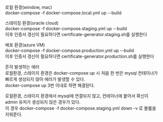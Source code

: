 로컬 환경(window, mac)  
docker-compose -f docker-compose.local.yml up --build  

스테이징 환경(oracle cloud)  
docker-compose -f docker-compose.staging.yml up --build  
이후 인증서 갱신이 필요하다면 certificate-generator.staging.sh를 실행한다  

배포 환경(azure VM)  
docker-compose -f docker-compose.production.yml up --build  
이후 인증서 갱신이 필요하다면 certificate-generator.production.sh를 실행한다  

흔히 발생하는 에러  
로컬환경, 스테이지 환경은 docker-compose up 시 처음 한 번은 mysql 컨테이너가 빠르게 생성되지 않아 에러가 발생할 수 있다.   
docker-compose up 3번 이내로 하면 해결된다.  

로컬환경, 스테이지 환경에서 mysql에 연결되지 않고, 컨테이너에 붙어서 확신이 admin 유저가 생성되지 않은 경우가 있다.  
이 경우 docker-compose -f docker-compose.staging.yml down -v 로 볼륨을 지워준다.  